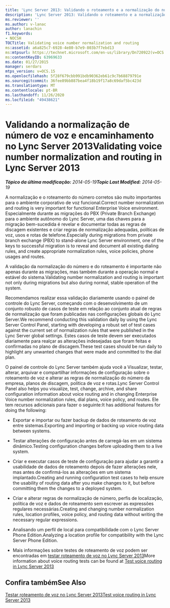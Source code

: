 ```yaml
---
title: 'Lync Server 2013: Validando o roteamento e a normalização do número de voz'
description: 'Lync Server 2013: Validando o roteamento e a normalização do número de voz.'
ms.reviewer: ''
ms.author: v-lanac
author: lanachin
f1.keywords:
- NOCSH
TOCTitle: Validating voice number normalization and routing
ms:assetid: a6a825c7-6928-4e80-b7e9-803b7f7ebd13
ms:mtpsurl: https://technet.microsoft.com/en-us/library/Dn720922(v=OCS.15)
ms:contentKeyID: 63969633
ms.date: 01/27/2015
manager: serdars
mtps_version: v=OCS.15
ms.openlocfilehash: 5f28f679cbb991bdb90362eb61c9c7b68879791e
ms.sourcegitcommit: 36fee89bb887bea4f18b19f17a8c69daf5bc423d
ms.translationtype: MT
ms.contentlocale: pt-BR
ms.lasthandoff: 11/26/2020
ms.locfileid: "49438621"
---
```

# <a name="validating-voice-number-normalization-and-routing-in-lync-server-2013"></a><span data-ttu-id="e230d-103">Validando a normalização de número de voz e encaminhamento no Lync Server 2013</span><span class="sxs-lookup"><span data-stu-id="e230d-103">Validating voice number normalization and routing in Lync Server 2013</span></span>

<div data-xmlns="http://www.w3.org/1999/xhtml">

<div class="topic" data-xmlns="http://www.w3.org/1999/xhtml" data-msxsl="urn:schemas-microsoft-com:xslt" data-cs="https://msdn.microsoft.com/">

<div data-asp="https://msdn2.microsoft.com/asp">



</div>

<div id="mainSection">

<div id="mainBody"><span data-ttu-id="e230d-104">

<span> </span></span><span class="sxs-lookup"><span data-stu-id="e230d-104">

<span> </span></span></span>

<span data-ttu-id="e230d-105">_**Tópico da última modificação:** 2014-05-19_</span><span class="sxs-lookup"><span data-stu-id="e230d-105">_**Topic Last Modified:** 2014-05-19_</span></span>

<span data-ttu-id="e230d-106">A normalização e o roteamento do número corretos são muito importantes para o ambiente corporativo de voz funcional.</span><span class="sxs-lookup"><span data-stu-id="e230d-106">Correct number normalization and routing is very important for functional Enterprise Voice environment.</span></span> <span data-ttu-id="e230d-107">Especialmente durante as migrações do PBX (Private Branch Exchange) para o ambiente autônomo do Lync Server, uma das chaves para a migração bem-sucedida é revelar e documentar todas as regras de discagem existentes e criar regras de normalização adequadas, políticas de voz, usos e rotas de telefone.</span><span class="sxs-lookup"><span data-stu-id="e230d-107">Especially during migrations from private branch exchange (PBX) to stand-alone Lync Server environment, one of the keys to successful migration is to reveal and document all existing dialing rules, and create appropriate normalization rules, voice policies, phone usages and routes.</span></span>

<span data-ttu-id="e230d-108">A validação da normalização do número e do roteamento é importante não apenas durante as migrações, mas também durante a operação normal e estável do sistema.</span><span class="sxs-lookup"><span data-stu-id="e230d-108">Validating number normalization and routing is important not only during migrations but also during normal, stable operation of the system.</span></span>

<span data-ttu-id="e230d-109">Recomendamos realizar essa validação diariamente usando o painel de controle do Lync Server, começando com o desenvolvimento de um conjunto robusto de casos de teste em relação ao conjunto atual de regras de normalização que foram publicadas nas configurações globais do Lync Server.</span><span class="sxs-lookup"><span data-stu-id="e230d-109">We recommend conducting this validation daily by using the Lync Server Control Panel, starting with developing a robust set of test cases against the current set of normalization rules that were published in the Lync Server global settings.</span></span> <span data-ttu-id="e230d-110">Estes casos de teste devem ser executados diariamente para realçar as alterações indesejadas que foram feitas e confirmadas no plano de discagem.</span><span class="sxs-lookup"><span data-stu-id="e230d-110">These test cases should be run daily to highlight any unwanted changes that were made and committed to the dial plan.</span></span>

<span data-ttu-id="e230d-111">O painel de controle do Lync Server também ajuda você a Visualizar, testar, alterar, arquivar e compartilhar informações de configuração sobre o roteamento de voz e alterar as regras de normalização do número da empresa, planos de discagem, política de voz e rotas.</span><span class="sxs-lookup"><span data-stu-id="e230d-111">Lync Server Control Panel also helps you visualize, test, change, archive, and share configuration information about voice routing and in changing Enterprise Voice number normalization rules, dial plans, voice policy, and routes.</span></span> <span data-ttu-id="e230d-112">Ele tem recursos adicionais para fazer o seguinte:</span><span class="sxs-lookup"><span data-stu-id="e230d-112">It has additional features for doing the following:</span></span>

  - <span data-ttu-id="e230d-113">Exportar e importar ou fazer backup de dados de roteamento de voz entre sistemas.</span><span class="sxs-lookup"><span data-stu-id="e230d-113">Exporting and importing or backing up voice routing data between systems.</span></span>

  - <span data-ttu-id="e230d-114">Testar alterações de configuração antes de carregá-las em um sistema dinâmico.</span><span class="sxs-lookup"><span data-stu-id="e230d-114">Testing configuration changes before uploading them to a live system.</span></span>

  - <span data-ttu-id="e230d-115">Criar e executar casos de teste de configuração para ajudar a garantir a usabilidade de dados de roteamento depois de fazer alterações nele, mas antes de confirmá-los as alterações em um sistema implantado.</span><span class="sxs-lookup"><span data-stu-id="e230d-115">Creating and running configuration test cases to help ensure the usability of routing data after you make changes to it, but before committing them the changes to a deployed system.</span></span>

  - <span data-ttu-id="e230d-116">Criar e alterar regras de normalização de número, perfis de localização, política de voz e dados de roteamento sem escrever as expressões regulares necessárias.</span><span class="sxs-lookup"><span data-stu-id="e230d-116">Creating and changing number normalization rules, location profiles, voice policy, and routing data without writing the necessary regular expressions.</span></span>

  - <span data-ttu-id="e230d-117">Analisando um perfil de local para compatibilidade com o Lync Server Phone Edition.</span><span class="sxs-lookup"><span data-stu-id="e230d-117">Analyzing a location profile for compatibility with the Lync Server Phone Edition.</span></span>

  - <span data-ttu-id="e230d-118">Mais informações sobre testes de roteamento de voz podem ser encontradas em [testar roteamento de voz no Lync Server 2013](lync-server-2013-test-voice-routing.md)</span><span class="sxs-lookup"><span data-stu-id="e230d-118">More information about voice routing tests can be found at [Test voice routing in Lync Server 2013](lync-server-2013-test-voice-routing.md)</span></span>

<div>

## <a name="see-also"></a><span data-ttu-id="e230d-119">Confira também</span><span class="sxs-lookup"><span data-stu-id="e230d-119">See Also</span></span>


[<span data-ttu-id="e230d-120">Testar roteamento de voz no Lync Server 2013</span><span class="sxs-lookup"><span data-stu-id="e230d-120">Test voice routing in Lync Server 2013</span></span>](lync-server-2013-test-voice-routing.md)  
  

<span data-ttu-id="e230d-121"></div>

</div>

<span> </span>

</div>

</div>

</span><span class="sxs-lookup"><span data-stu-id="e230d-121"></div>

</div>

<span> </span>

</div>

</div>

</span></span></div>

